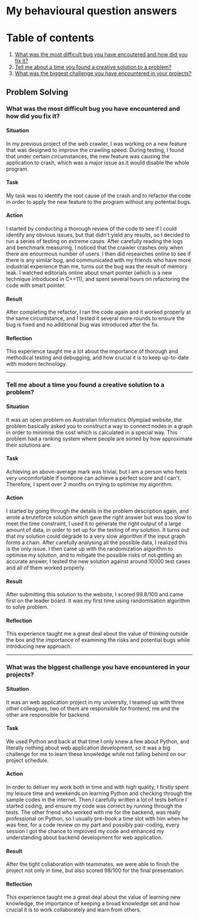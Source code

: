 # My behavioural question answers

# Table of contents
1. [What was the most difficult bug you have encoutered and how did you fix it?](#problem_solving_1)
2. [Tell me about a time you found a creative solution to a problem?](#problem_solving_2)
3. [What was the biggest challenge you have encountered in your projects?](#problem_solving_3)

## Problem Solving

### What was the most difficult bug you have encountered and how did you fix it? <a name="problem_solving_1"></a>

#### Situation
In my previous project of the web crawler, I was working on a new feature that was designed to improve the crawling speed.
During testing, I found that under certain circumstances, the new feature was causing the application to crash, which was
a major issue as it would disable the whole program.
#### Task
My task was to identify the root cause of the crash and to refactor the code in order to apply the new feature to the program 
without any potential bugs.
#### Action
I started by conducting a thorough review of the code to see if I could identify any obvious issues, but that didn't yield any
results, so I decided to run a series of testing on extreme cases. After carefully reading the logs and benchmark measuring, 
I noticed that the crawler crashes only when there are enourmous number of users. I then did researches online to see if there 
is any similar bug, and communicated with my friends who have more industrial experience than me, turns out the bug was the 
result of memory leak. I watched editorials online about smart pointer (which is a new technique introduced in C++11), and 
spent several hours on refactoring the code with smart pointer.  
#### Result
After completing the refactor, I ran the code again and it worked properly at the same circumstance, and I tested it several more rounds to 
ensure the bug is fixed and no additional bug was introduced after the fix. 
#### Reflection
This experience taught me a lot about the importance of thorough and methodical testing and debugging, and how crucial it is to 
keep up-to-date with modern technology.

---

### Tell me about a time you found a creative solution to a problem? <a name="problem_solving_2"></a>

#### Situation
It was an open problem on Australian Informatics Olympiad website, the problem basically asked you to construct a way to connect nodes in 
a graph in order to minimise the cost which is calculated in a special way. This problem had a ranking system where people are sorted by 
how approximate their solutions are.
#### Task
Achieving an above-average mark was trivial, but I am a person who feels very uncomfortable if someone can achieve a perfect score and I can't.
Therefore, I spent over 2 months on trying to optimise my algorithm.
#### Action
I started by going through the details in the problem description again, and wrote a bruteforce solution which gave the right answer but was too slow to meet 
the time constraint, I used it to generate the right output of a large amount of data, in order to set up for the testing of my solution. It turns out 
that my solution could degrade to a very slow algorithm if the input graph forms a chain. After carefully analysing all the possible data, I realized this is
the only issue. I then came up with the randomization algorithm to optimise my solution, and to mitigate the possible risks of not getting an accurate answer,
I tested the new solution against around 10000 test cases and all of them worked properly.
#### Result
After submitting this solution to the website, I scored 99.8/100 and came first on the leader board. It was my first time using randomisation algorithm to solve 
problem.
#### Reflection
This experience taught me a great deal about the value of thinking outside the box and the importance of examining the risks and potential bugs while introducing 
new approach.

---

### What was the biggest challenge you have encountered in your projects? <a name="problem_solving_3"></a>

#### Situation
It was an web application project in my university, I teamed up with three other colleagues, two of them are responsible for frontend, me and the other are responsible for
backend. 
#### Task
We used Python and back at that time I only knew a few about Python, and literally nothing about web application development, so it was a big challenge for me to
learn these knowledge while not falling behind on our project schedule.
#### Action
In order to deliver my work both in time and with high quality, I firstly spent my leisure time and weekends on learning Python and checking through the sample codes in the internet. 
Then I carefully written a lot of tests before I started coding, and ensure my code was correct by running through the tests. The other friend who worked with me for the backend, was 
really professional on Python, so I usually pre-book a time slot with him when he was free, for a code review on my part and possibly pair-coding, every session I got the chance to 
improved my code and enhanced my understanding about backend development for web application.
#### Result
After the tight collaboration with teammates, we were able to finish the project not only in time, but also scored 98/100 for the final presentation.
#### Reflection
This experience taught me a great deal about the value of learning new knowledge, the importance of keeping a broad knowledge set and how crucial it is to work collaborately and learn
from others.
